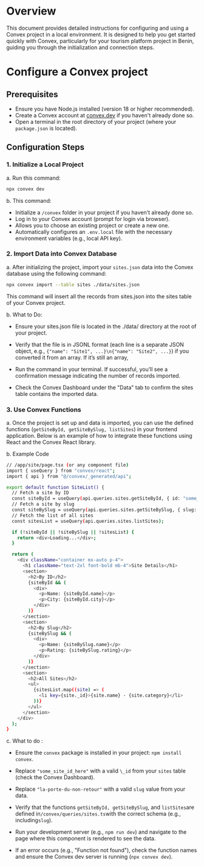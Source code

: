 # Overview

This document provides detailed instructions for configuring and using a Convex project in a local environment. It is designed to help you get started quickly with Convex, particularly for your tourism platform project in Benin, guiding you through the initialization and connection steps.

# Configure a Convex project

## Prerequisites

- Ensure you have Node.js installed (version 18 or higher recommended).
- Create a Convex account at [convex.dev](https://convex.dev) if you haven't already done so.
- Open a terminal in the root directory of your project (where your `package.json` is located).

## Configuration Steps

### 1. Initialize a Local Project

a. Run this command:

```bash
npx convex dev
```

b. This command:

- Initialize a `/convex` folder in your project if you haven't already done so.
- Log in to your Convex account (prompt for login via browser).
- Allows you to choose an existing project or create a new one.
- Automatically configures an `.env.local` file with the necessary environment variables (e.g., local API key).

### 2. Import Data into Convex Database

a. After initializing the project, import your `sites.json` data into the Convex database using the following command:

```bash
npx convex import --table sites ./data/sites.json
```

This command will insert all the records from sites.json into the sites table of your Convex project.

b. What to Do:

- Ensure your sites.json file is located in the ./data/ directory at the root of your project.

- Verify that the file is in JSONL format (each line is a separate JSON object, e.g., `{"name": "Site1", ...}\n{"name": "Site2", ...}`) if you converted it from an array. If it’s still an array,

- Run the command in your terminal. If successful, you’ll see a confirmation message indicating the number of records imported.

- Check the Convex Dashboard under the "Data" tab to confirm the sites table contains the imported data.

### 3. Use Convex Functions

a. Once the project is set up and data is imported, you can use the defined functions (`getSiteById, getSiteBySlug, listSites`) in your frontend application. Below is an example of how to integrate these functions using React and the Convex React library.

b. Example Code

```bash
// /app/site/page.tsx (or any component file)
import { useQuery } from "convex/react";
import { api } from "@/convex/_generated/api";

export default function SiteList() {
  // Fetch a site by ID
  const siteById = useQuery(api.queries.sites.getSiteById, { id: "some_site_id_here" });
  // Fetch a site by slug
  const siteBySlug = useQuery(api.queries.sites.getSiteBySlug, { slug: "la-porte-du-non-retour" });
  // Fetch the list of all sites
  const sitesList = useQuery(api.queries.sites.listSites);

  if (!siteById || !siteBySlug || !sitesList) {
    return <div>Loading...</div>;
  }

  return (
    <div className="container mx-auto p-4">
      <h1 className="text-2xl font-bold mb-4">Site Details</h1>
      <section>
        <h2>By ID</h2>
        {siteById && (
          <div>
            <p>Name: {siteById.name}</p>
            <p>City: {siteById.city}</p>
          </div>
        )}
      </section>
      <section>
        <h2>By Slug</h2>
        {siteBySlug && (
          <div>
            <p>Name: {siteBySlug.name}</p>
            <p>Rating: {siteBySlug.rating}</p>
          </div>
        )}
      </section>
      <section>
        <h2>All Sites</h2>
        <ul>
          {sitesList.map((site) => (
            <li key={site._id}>{site.name} - {site.category}</li>
          ))}
        </ul>
      </section>
    </div>
  );
}
```

c. What to do :

- Ensure the `convex` package is installed in your project: `npm install convex`.

- Replace `"some_site_id_here"` with a valid `\_id` from your `sites` table (check the Convex Dashboard).

- Replace `"la-porte-du-non-retour"` with a valid `slug` value from your data.

- Verify that the functions `getSiteById, getSiteBySlug`, and `listSites`are defined in`/convex/queries/sites.ts`with the correct schema (e.g., including`slug`).

- Run your development server (e.g., `npm run dev`) and navigate to the page where this component is rendered to see the data.

- If an error occurs (e.g., "Function not found"), check the function names and ensure the Convex dev server is running (`npx convex dev`).

